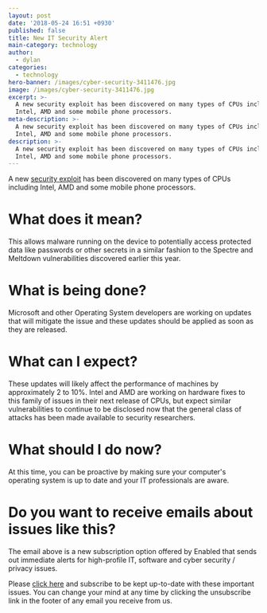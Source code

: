 ```yaml
---
layout: post
date: '2018-05-24 16:51 +0930'
published: false
title: New IT Security Alert
main-category: technology
author:
  - dylan
categories:
  - technology
hero-banner: /images/cyber-security-3411476.jpg
image: /images/cyber-security-3411476.jpg
excerpt: >-
  A new security exploit has been discovered on many types of CPUs including
  Intel, AMD and some mobile phone processors.
meta-description: >-
  A new security exploit has been discovered on many types of CPUs including
  Intel, AMD and some mobile phone processors.
description: >-
  A new security exploit has been discovered on many types of CPUs including
  Intel, AMD and some mobile phone processors.
---
```

A new [security exploit](https://www.theverge.com/2018/5/21/17377994/google-microsoft-cpu-vulnerability-speculative-store-bypass-variant-4?utm_source=Enabled+Main&utm_campaign=736da09fcb-EMAIL_CAMPAIGN_2018_03_16&utm_medium=email&utm_term=0_249f96aedf-736da09fcb-) has been discovered on many types of CPUs including Intel, AMD and some mobile phone processors. 

# What does it mean?

This allows malware running on the device to potentially access protected data like passwords or other secrets in a similar fashion to the Spectre and Meltdown vulnerabilities discovered earlier this year.

# What is being done?

Microsoft and other Operating System developers are working on updates that will mitigate the issue and these updates should be applied as soon as they are released.

# What can I expect?

These updates will likely affect the performance of machines by approximately 2 to 10%. Intel and AMD are working on hardware fixes to this family of issues in their next release of CPUs, but expect similar vulnerabilities to continue to be disclosed now that the general class of attacks has been made available to security researchers.

# What should I do now?
At this time, you can be proactive by making sure your computer's operating system is up to date and your IT professionals are aware.

# Do you want to receive emails about issues like this?

The email above is a new subscription option offered by Enabled that sends out immediate alerts for high-profile IT, software and cyber security / privacy issues.  

Please [click here](https://enabled.us1.list-manage.com/subscribe?u=0ba17a794e3f1ecb4ab13e31c&id=cbafc8ac1c&utm_source=Enabled+Main&utm_campaign=736da09fcb-EMAIL_CAMPAIGN_2018_03_16&utm_medium=email&utm_term=0_249f96aedf-736da09fcb-) and subscribe to be kept up-to-date with these important issues. You can change your mind at any time by clicking the unsubscribe link in the footer of any email you receive from us.